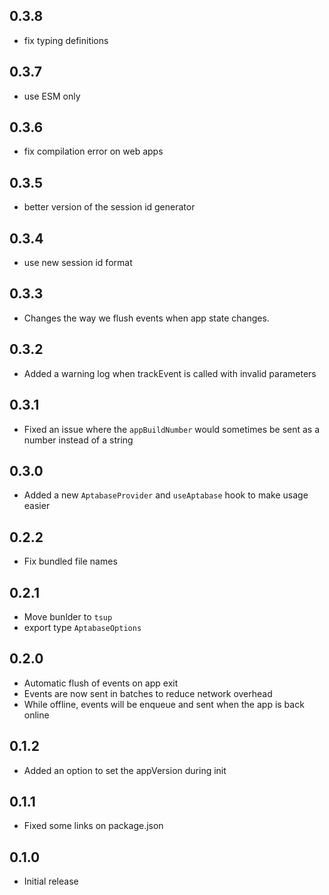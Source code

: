 ## 0.3.8

- fix typing definitions

## 0.3.7

- use ESM only

## 0.3.6

- fix compilation error on web apps

## 0.3.5

- better version of the session id generator

## 0.3.4

- use new session id format

## 0.3.3

- Changes the way we flush events when app state changes.

## 0.3.2

- Added a warning log when trackEvent is called with invalid parameters

## 0.3.1

- Fixed an issue where the `appBuildNumber` would sometimes be sent as a number instead of a string

## 0.3.0

- Added a new `AptabaseProvider` and `useAptabase` hook to make usage easier

## 0.2.2

- Fix bundled file names

## 0.2.1

- Move bunlder to `tsup`
- export type `AptabaseOptions`

## 0.2.0

- Automatic flush of events on app exit
- Events are now sent in batches to reduce network overhead
- While offline, events will be enqueue and sent when the app is back online

## 0.1.2

- Added an option to set the appVersion during init

## 0.1.1

- Fixed some links on package.json

## 0.1.0

- Initial release
